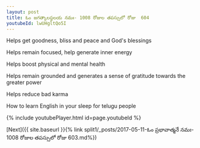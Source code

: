 ```yaml
---
layout: post
title: ఓం జగత్కాలస్ధలయ నమః- 1008 రోజుల తపస్సులో రోజు  604
youtubeId: lwUHgltQo5I
---
```

 
 
Helps get goodness, bliss and peace and God's blessings
 
Helps remain focused, help generate inner energy 
 
Helps boost physical and mental health 
 
Helps remain grounded and generates a sense of gratitude towards the greater power 
 
Helps reduce bad karma
 
How to learn English in your sleep for telugu people
 
 
 
 


{% include youtubePlayer.html id=page.youtubeId %}
 
[Next]({{ site.baseurl }}{% link split1/_posts/2017-05-11-ఓం ప్రభావాత్మనే నమః- 1008 రోజుల తపస్సులో రోజు  603.md%})
 

